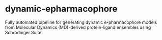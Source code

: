 # dynamic-epharmacophore
Fully automated pipeline for generating dynamic e-pharmacophore models from Molecular Dynamics (MD)-derived protein-ligand ensembles using Schrödinger Suite.
